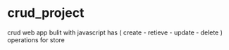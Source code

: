 # crud_project
crud web app bulit with javascript has ( create - retieve - update - delete ) operations for store
